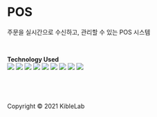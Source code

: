 # POS

주문을 실시간으로 수신하고, 관리할 수 있는 POS 시스템

<br />

**Technology Used** <br />
<img src="https://img.shields.io/badge/React-181717?style=flat-square&logo=React" />
<img src="https://img.shields.io/badge/React Router-181717?style=flat-square&logo=React Router" />
<img src="https://img.shields.io/badge/Redux-181717?style=flat-square&logo=Redux" />
<img src="https://img.shields.io/badge/ReduxSaga-181717?style=flat-square&logo=Redux-Saga" />
<img src="https://img.shields.io/badge/MUI-181717?style=flat-square&logo=MUI" />
<img src="https://img.shields.io/badge/Axios-181717?style=flat-square&logo=Axios" />
<img src="https://img.shields.io/badge/Socket.IO Client-181717?style=flat-square&logo=Socket.io" />
<img src="https://img.shields.io/badge/TypeScript-181717?style=flat-square&logo=TypeScript" />
<img src="https://img.shields.io/badge/npm-181717?style=flat-square&logo=npm" />

## <br />

Copyright © 2021 KibleLab
